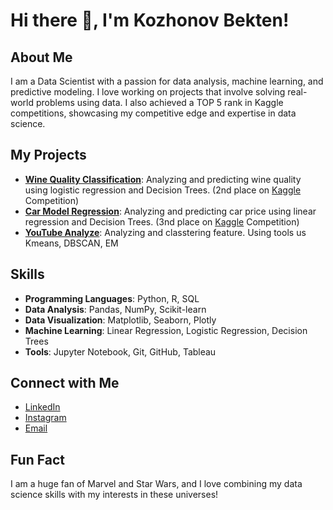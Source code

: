 # Hi there 👋, I'm Kozhonov Bekten!

## About Me

I am a Data Scientist with a passion for data analysis, machine learning, and predictive modeling. I love working on projects that involve solving real-world problems using data. I also achieved a TOP 5 rank in Kaggle competitions, showcasing my competitive edge and expertise in data science.

## My Projects

- **[Wine Quality Classification](https://colab.research.google.com/drive/1blErnr45fYCVRcV3kHJwdSTjkvkuqlX4?usp=sharing)**: Analyzing and predicting wine quality using logistic regression and Decision Trees. (2nd place on [Kaggle](https://www.kaggle.com/competitions/wine-quality-classification-challenge) Competition)
- **[Car Model Regression](https://colab.research.google.com/drive/1oTvKoqtRR5p7RVWwe5EBzIyVQZBau0TQ?usp=sharing)**: Analyzing and predicting car price using linear regression and Decision Trees. (3nd place on [Kaggle](https://www.kaggle.com/competitions/car-valuation-competition) Competition)
- **[YouTube Analyze](https://colab.research.google.com/drive/1M42rK2o6K_wNxFxK4beHaNTZ0SNx-AOq?usp=sharing)**: Analyzing and classtering feature. Using tools us Kmeans, DBSCAN, EM

## Skills

- **Programming Languages**: Python, R, SQL
- **Data Analysis**: Pandas, NumPy, Scikit-learn
- **Data Visualization**: Matplotlib, Seaborn, Plotly
- **Machine Learning**: Linear Regression, Logistic Regression, Decision Trees
- **Tools**: Jupyter Notebook, Git, GitHub, Tableau

## Connect with Me

- [LinkedIn](www.linkedin.com/in/bekten-kozhonov-2a6ab1312)
- [Instagram](https://www.instagram.com/bhekk.k/)
- [Email](mailto:kozhonov1@gmail.com)

## Fun Fact

I am a huge fan of Marvel and Star Wars, and I love combining my data science skills with my interests in these universes!
